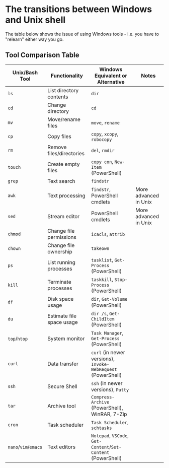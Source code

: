 # The transitions between Windows and Unix shell

The table below shows the issue of using Windows tools - i.e. you have to "relearn" either way you go.

## Tool Comparison Table

| Unix/Bash Tool       | Functionality             | Windows Equivalent or Alternative                             | Notes                 |
| -------------------- | ------------------------- | ------------------------------------------------------------- | --------------------- |
| `ls`                 | List directory contents   | `dir`                                                         |                       |
| `cd`                 | Change directory          | `cd`                                                          |                       |
| `mv`                 | Move/rename files         | `move`, `rename`                                              |                       |
| `cp`                 | Copy files                | `copy`, `xcopy`, `robocopy`                                   |                       |
| `rm`                 | Remove files/directories  | `del`, `rmdir`                                                |                       |
| `touch`              | Create empty files        | `copy con`, `New-Item` (PowerShell)                           |                       |
| `grep`               | Text search               | `findstr`                                                     |                       |
| `awk`                | Text processing           | `findstr`, PowerShell cmdlets                                 | More advanced in Unix |
| `sed`                | Stream editor             | PowerShell cmdlets                                            | More advanced in Unix |
| `chmod`              | Change file permissions   | `icacls`, `attrib`                                            |                       |
| `chown`              | Change file ownership     | `takeown`                                                     |                       |
| `ps`                 | List running processes    | `tasklist`, `Get-Process` (PowerShell)                        |                       |
| `kill`               | Terminate processes       | `taskkill`, `Stop-Process` (PowerShell)                       |                       |
| `df`                 | Disk space usage          | `dir`, `Get-Volume` (PowerShell)                              |                       |
| `du`                 | Estimate file space usage | `dir /s`, `Get-ChildItem` (PowerShell)                        |                       |
| `top`/`htop`         | System monitor            | `Task Manager`, `Get-Process` (PowerShell)                    |                       |
| `curl`               | Data transfer             | `curl` (in newer versions), `Invoke-WebRequest` (PowerShell)  |                       |
| `ssh`                | Secure Shell              | `ssh` (in newer versions), `Putty`                            |                       |
| `tar`                | Archive tool              | `Compress-Archive` (PowerShell), WinRAR, 7-Zip                |                       |
| `cron`               | Task scheduler            | `Task Scheduler`, `schtasks`                                  |                       |
| `nano`/`vim`/`emacs` | Text editors              | `Notepad`, `VSCode`, `Get-Content`/`Set-Content` (PowerShell) |                       |
